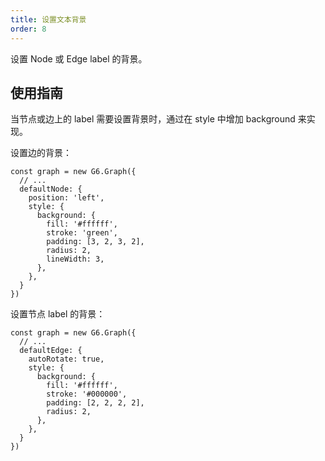 ```yaml
---
title: 设置文本背景
order: 8
---
```


设置 Node 或 Edge label 的背景。

## 使用指南

当节点或边上的 label 需要设置背景时，通过在 style 中增加 background 来实现。

设置边的背景：

```
const graph = new G6.Graph({
  // ...
  defaultNode: {
    position: 'left',
    style: {
      background: {
        fill: '#ffffff',
        stroke: 'green',
        padding: [3, 2, 3, 2],
        radius: 2,
        lineWidth: 3,
      },
    },
  }
})
```

设置节点 label 的背景：

```
const graph = new G6.Graph({
  // ...
  defaultEdge: {
    autoRotate: true,
    style: {
      background: {
        fill: '#ffffff',
        stroke: '#000000',
        padding: [2, 2, 2, 2],
        radius: 2,
      },
    },
  }
})
```
